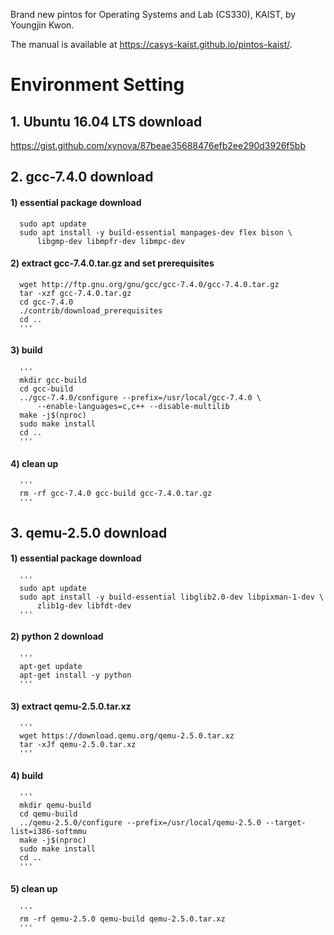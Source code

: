 Brand new pintos for Operating Systems and Lab (CS330), KAIST, by Youngjin Kwon.

The manual is available at https://casys-kaist.github.io/pintos-kaist/.

# Environment Setting
## 1. Ubuntu 16.04 LTS download
   https://gist.github.com/xynova/87beae35688476efb2ee290d3926f5bb
   
## 2. gcc-7.4.0 download
####   1) essential package download
      
      sudo apt update
      sudo apt install -y build-essential manpages-dev flex bison \
          libgmp-dev libmpfr-dev libmpc-dev
      

####   2) extract gcc-7.4.0.tar.gz and set prerequisites
      
      wget http://ftp.gnu.org/gnu/gcc/gcc-7.4.0/gcc-7.4.0.tar.gz
      tar -xzf gcc-7.4.0.tar.gz
      cd gcc-7.4.0
      ./contrib/download_prerequisites
      cd ..
      '''

####   3) build
      '''
      mkdir gcc-build
      cd gcc-build
      ../gcc-7.4.0/configure --prefix=/usr/local/gcc-7.4.0 \
          --enable-languages=c,c++ --disable-multilib
      make -j$(nproc)
      sudo make install
      cd ..
      '''
####   4) clean up
      '''
      rm -rf gcc-7.4.0 gcc-build gcc-7.4.0.tar.gz
      '''

## 3. qemu-2.5.0 download
####   1) essential package download
      '''
      sudo apt update
      sudo apt install -y build-essential libglib2.0-dev libpixman-1-dev \
          zlib1g-dev libfdt-dev
      '''
####   2) python 2 download
      '''
      apt-get update
      apt-get install -y python
      '''
      
####   3) extract qemu-2.5.0.tar.xz
      '''
      wget https://download.qemu.org/qemu-2.5.0.tar.xz
      tar -xJf qemu-2.5.0.tar.xz
      '''
      
####   4) build
      '''
      mkdir qemu-build
      cd qemu-build
      ../qemu-2.5.0/configure --prefix=/usr/local/qemu-2.5.0 --target-list=i386-softmmu
      make -j$(nproc)
      sudo make install
      cd ..
      '''
      
####   5) clean up
      '''
      rm -rf qemu-2.5.0 qemu-build qemu-2.5.0.tar.xz
      '''
      
